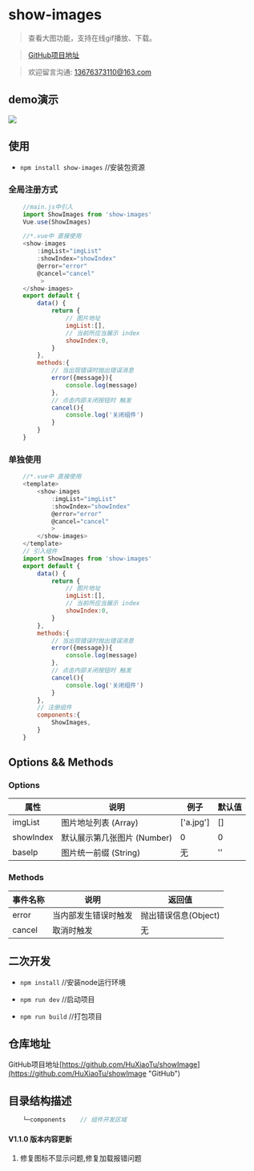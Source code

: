 # show-images
> 查看大图功能，支持在线gif播放、下载。

> [GitHub项目地址](https://github.com/HuXiaoTu/showImage "GitHub")

> 欢迎留言沟通: 13676373110@163.com

## demo演示
![](http://qxxwss.ltd:8080/showImage.gif)

## 使用

- ``` npm install show-images ```  //安装包资源

### 全局注册方式
``` JavaScript
    //main.js中引入
    import ShowImages from 'show-images'
    Vue.use(ShowImages)
```
``` JavaScript
    //*.vue中 直接使用
    <show-images 
        :imgList="imgList" 
        :showIndex="showIndex" 
        @error="error"
        @cancel="cancel"
         >
    </show-images>
    export default {
        data() {
            return {
                // 图片地址
                imgList:[],
                // 当前所应当展示 index
                showIndex:0,
            }
        },
        methods:{
            // 当出现错误时抛出错误消息
            error({message}){
                console.log(message)
            },
            // 点击内部关闭按钮时 触发
            cancel(){
                console.log('关闭组件')
            }
        }
    }
```
### 单独使用
``` JavaScript
    //*.vue中 直接使用
    <template>
        <show-images 
            :imgList="imgList" 
            :showIndex="showIndex" 
            @error="error"
            @cancel="cancel"
            >
        </show-images>
    </template>
    // 引入组件
    import ShowImages from 'show-images'
    export default {
        data() {
            return {
                // 图片地址
                imgList:[],
                // 当前所应当展示 index
                showIndex:0,
            }
        },
        methods:{
            // 当出现错误时抛出错误消息
            error({message}){
                console.log(message)
            },
            // 点击内部关闭按钮时 触发
            cancel(){
                console.log('关闭组件')
            }
        },
        // 注册组件
        components:{
            ShowImages,
        }
    }
```

## Options && Methods

### Options

属性 | 说明 | 例子| 默认值 |
-|-|-|-
imgList | 图片地址列表 (Array) | ['a.jpg'] | [] |
showIndex | 默认展示第几张图片 (Number) | 0 | 0 |
baseIp | 图片统一前缀 (String) | 无 | '' |

### Methods

事件名称 | 说明 | 返回值 |
-|-|-
error | 当内部发生错误时触发 | 抛出错误信息(Object) |
cancel | 取消时触发 | 无 |

## 二次开发

-  ``` npm install ```          //安装node运行环境

-  ``` npm run dev ```          //启动项目

-  ``` npm run build ```        //打包项目

## 仓库地址

GitHub项目地址[https://github.com/HuXiaoTu/showImage](https://github.com/HuXiaoTu/showImage "GitHub")

## 目录结构描述
```js
    └─components    // 组件开发区域
```

#### V1.1.0 版本内容更新
1. 修复图标不显示问题,修复加载报错问题